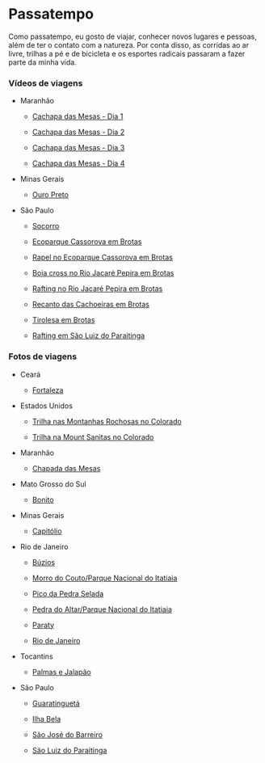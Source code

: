 Passatempo
================

Como passatempo, eu gosto de viajar, conhecer novos lugares e pessoas, além de ter o contato com a natureza. Por conta disso, as corridas ao ar livre, trilhas a pé e de bicicleta e os esportes radicais passaram a fazer parte da minha vida.

### Vídeos de viagens

+ Maranhão

  + [Cachapa das Mesas - Dia 1](https://youtu.be/jM40jsE4WNU)

  + [Cachapa das Mesas - Dia 2](https://youtu.be/uHImfjx1fOg)

  + [Cachapa das Mesas - Dia 3](https://youtu.be/lqn_pYj6f3o)

  + [Cachapa das Mesas - Dia 4](https://youtu.be/cwAWtP0pWVI)

+ Minas Gerais

  + [Ouro Preto](https://www.youtube.com/watch?v=HsQzaZmNhG8)

+ São Paulo

    + [Socorro](https://youtu.be/Lg9no7VTdo8)

    + [Ecoparque Cassorova em Brotas](https://www.youtube.com/watch?v=l5_m1oW_Q4g)

    + [Rapel no Ecoparque Cassorova em Brotas](https://www.youtube.com/watch?v=z2SOVaBZHZ8)

    + [Boia cross no Rio Jacaré Pepira em Brotas](https://www.youtube.com/watch?v=FvyvbC4xHOI)

    + [Rafting no Rio Jacaré Pepira em Brotas](https://www.youtube.com/watch?v=DN0SaPF8fMQ)

    + [Recanto das Cachoeiras em Brotas](https://www.youtube.com/watch?v=jQp-QwIRuAU)

    + [Tirolesa em Brotas](https://www.youtube.com/watch?v=tA6xVkXyIy8)

    + [Rafting em São Luiz do Paraitinga](https://www.youtube.com/watch?v=dGD1oNL03n8)



### Fotos de viagens

+ Ceará

  + [Fortaleza](https://photos.google.com/album/AF1QipMAzwQzpprArthIUTF1Xe6_RwSd53HuEmbvzMw)

+ Estados Unidos

    + [Trilha nas Montanhas Rochosas no Colorado](https://photos.app.goo.gl/dNNDuyZsHtBdkJ8V8)

    + [Trilha na Mount Sanitas no Colorado](https://goo.gl/photos/sMvnbPLNfiS1q41e7)

+ Maranhão 

   + [Chapada das Mesas](https://photos.app.goo.gl/22bTpCAAotboAqhJ6)

+ Mato Grosso do Sul

  + [Bonito](https://photos.google.com/share/AF1QipPykFBcJjRoP3HP9TFQ8sSPBnS9W7YH3j4K-j2zK_8cu67l3S34XHH2qGOGl0dEIA?key=LWNMcVZaQk5velFGenhlWEpYejRYd0R6cFQ2SVFR)

+ Minas Gerais

  + [Capitólio](https://photos.google.com/share/AF1QipP7Nh29iGpn1ieEV2O_P12xWJVOnqgHgxNYU2ClXXkkHnjB-f0Hyj6dLysWhXMo3A?key=Vi1ma0Z1Z2lYWER1MWZCLUN1WmQ4bHhHUDFlcFF3)

+ Rio de Janeiro

    + [Búzios](https://photos.google.com/share/AF1QipM2rHz5ALeeIP4_AeLdFWjxdaKDojj7IKp4SOABuDfPiE8-4dD8YBXTJHBuKgvibw?key=ZDBVTVpPOFJhcGN2OFM5ZGFWQnBMZ1pnRUVlSGFn)

    + [Morro do Couto/Parque Nacional do Itatiaia](https://photos.google.com/album/AF1QipM1II3WXlU94POY02K4U5TWMbBxeTi97PsvlxM)

    + [Pico da Pedra Selada](https://photos.google.com/share/AF1QipMNhMXWzIsd5u9oXdoCYay_n9e_OXziih5tIXhBhxlME_kaU7yap1XGK_NqAkA9Uw?key=aFU2VGg5RHJsTk92QXJyby1pNFNDcVpiaDhkb2Zn)

    + [Pedra do Altar/Parque Nacional do Itatiaia](https://photos.google.com/album/AF1QipOGVWgui1rdqkptQfiCGFdtVqR0091ITAcGHdU)

    + [Paraty](https://photos.google.com/share/AF1QipMA2VLDIYx0UvR1-MEc22rDb68RkM1GDYLhrKZ7YrDpBZleOJ2PhmxQ2WMVzEGEAw?key=dWl3TWdxMTRocldPTTBjcFNmdWVjMEpRLVU1NUVR)

    + [Rio de Janeiro](https://photos.google.com/share/AF1QipOgvkCxOcwuTK3C81A4klALTZv35nlO4KoNoF-4Q39_Nm_Jsrpen0-hG940jIc1fA?key=OEpvSDh2NUFlNVVzb0R2X1RKbEVyekhjem0zdlFB)

+ Tocantins
    + [Palmas e Jalapão](https://photos.google.com/share/AF1QipM5B4K3BcLkjbPCNh81bujig3XHm4V-wmfCOfj-sQUCgXOFfAw9V3tP8ODNBP_NqQ)
+ São Paulo

    + [Guaratinguetá](https://photos.google.com/share/AF1QipNytXAfXQIw5WLgRe2iNtW7F8tuQQnHo9riIWQtrpKv4XC9NIV47GsoBySDxAs9-w?key=cU5rS2NkN1hkUW5VNGFHdXZsQXpfMWxsMmtTOVFn)

    + [Ilha Bela](https://photos.google.com/share/AF1QipPahugHuIpGHXII15zNK5AJApoox52XOpRHIuv7a6UE5tdAECFdnF6Z3dZv6-_O4g?key=QXNCX2NJd3ZzSFB4amtxdHFPalN5QUxJQ19QaTNR)

    + [São José do Barreiro](https://photos.google.com/album/AF1QipOyB1NBu0WxnbqMQ14ZUJM2xyewqoYBowT4DCY)

    + [São Luiz do Paraitinga](https://photos.google.com/share/AF1QipNWGMeFYcPBZhr3FsAMvhRBk6wU68cXk8l7FOY9JBnfQEV8AxILMKP7ElLFQHgDAA?key=Yzhmak50bXJWV2ZFT2lENDhWdU1tWHZxbjhmRXhn)